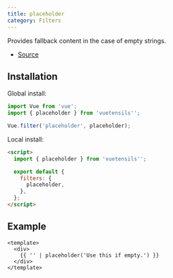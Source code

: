 ```yaml
---
title: placeholder
category: Filters
---
```


Provides fallback content in the case of empty strings.

- [Source](https://github.com/AustinGil/vuetensils/blob/master/src/filters/index.js)

## Installation

Global install:

```js
import Vue from 'vue';
import { placeholder } from 'vuetensils'';

Vue.filter('placeholder', placeholder);
```

Local install:

```html
<script>
  import { placeholder } from 'vuetensils'';

  export default {
    filters: {
      placeholder,
    },
  };
</script>
```

## Example

```vue live
<template>
  <div>
    {{ '' | placeholder('Use this if empty.') }}
  </div>
</template>
```
